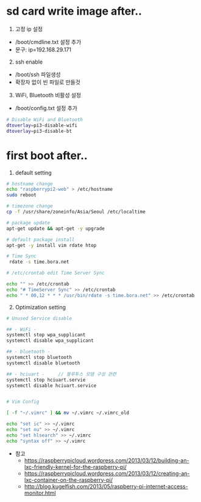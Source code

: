 
# sd card write image after..

1. 고정 ip 설정
  - /boot/cmdline.txt 설정 추가
  - 문구: ip=192.168.29.171

2. ssh enable
  - /boot/ssh 파일생성
  - 확장자 없이 빈 파일로 만들것

3. WiFi, Bluetooth 비활성 설정
  - /boot/config.txt 설정 추가
```bash
# Disable WiFi and Bluetooth
dtoverlay=pi3-disable-wifi
dtoverlay=pi3-disable-bt
```


# first boot after..

1. default setting 
```bash
# hostname change
echo "raspberrypi2-web" > /etc/hostname
sudo reboot

# timezone change
cp -f /usr/share/zoneinfo/Asia/Seoul /etc/localtime

# package update
apt-get update && apt-get -y upgrade

# default package install
apt-get -y install vim rdate htop

# Time Sync
 rdate -s time.bora.net

# /etc/crontab edit Time Server Sync

echo "" >> /etc/crontab
echo "# TimeServer Sync" >> /etc/crontab
echo " * 00,12 * * * /usr/bin/rdate -s time.bora.net" >> /etc/crontab

```


2. Optimization setting 
```bash
# Unused Service disable

## - WiFi -
systemctl stop wpa_supplicant
systemctl disable wpa_supplicant

## - bluetooth -
systemctl stop bluetooth
systemctl disable bluetooth

## - hciuart -     // 블루투스 모뎀 구성 관련
systemctl stop hciuart.servie
systemctl disable hciuart.service


# Vim Config

[ -f "~/.vimrc" ] && mv ~/.vimrc ~/.vimrc_old

echo "set ic" >> ~/.vimrc
echo "set nu" >> ~/.vimrc
echo "set hlsearch" >> ~/.vimrc
echo "syntax off" >> ~/.vimrc


```





* 참고
   * https://raspberrypicloud.wordpress.com/2013/03/12/building-an-lxc-friendly-kernel-for-the-raspberry-pi/
   * https://raspberrypicloud.wordpress.com/2013/03/12/creating-an-lxc-container-on-the-raspberry-pi/
   * http://blog.kugelfish.com/2013/05/raspberry-pi-internet-access-monitor.html
